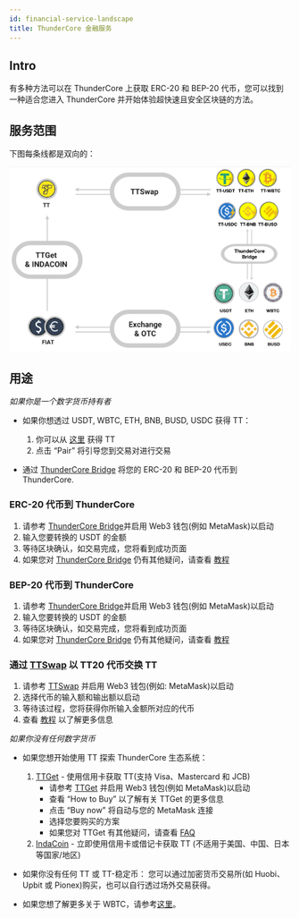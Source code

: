 ```yaml
---
id: financial-service-landscape
title: ThunderCore 金融服务 
---
```

## Intro
有多种方法可以在 ThunderCore 上获取 ERC-20 和 BEP-20 代币，您可以找到一种适合您进入 ThunderCore 并开始体验超快速且安全区块链的方法。 

## 服务范围
下图每条线都是双向的：

![alt-text](assets/img/financial-service-landscape.png)

## 用途
_如果你是一个数字货币持有者_

* 如果你想透过 USDT, WBTC, ETH, BNB, BUSD, USDC 获得 TT： 
  1. 你可以从 [这里](https://coinmarketcap.com/currencies/thunder-token/#markets) 获得 TT  
  2. 点击 “Pair” 将引导您到交易对进行交易

* 通过 [ThunderCore Bridge](https://bridge.thundercore.com/) 将您的 ERC-20 和 BEP-20 代币到 ThunderCore.

### ERC-20 代币到 ThunderCore
  1. 请参考 [ThunderCore Bridge](https://bridge.thundercore.com/eth/)并启用 Web3 钱包(例如 MetaMask)以启动 
  2. 输入您要转换的 USDT 的金额 
  3. 等待区块确认，如交易完成，您将看到成功页面 
  4. 如果您对 [ThunderCore Bridge](https://bridge.thundercore.com/eth/) 仍有其他疑问，请查看 [教程](https://docs.thundercore.com/docs/ThunderStableCoinTutorial.pdf)

### BEP-20 代币到 ThunderCore
  1. 请参考 [ThunderCore Bridge](https://bridge.thundercore.com/bsc/)并启用 Web3 钱包(例如 MetaMask)以启动 
  2. 输入您要转换的 USDT 的金额 
  3. 等待区块确认，如交易完成，您将看到成功页面 
  4. 如果您对 [ThunderCore Bridge](https://bridge.thundercore.com/bsc/) 仍有其他疑问，请查看 [教程](https://docs.thundercore.com/docs/ThunderStableCoinTutorial.pdf)


### 通过 [TTSwap](https://ttswap.space/#/swap) 以 TT20 代币交换 TT
  1. 请参考 [TTSwap](https://ttswap.space/#/swap) 并启用 Web3 钱包(例如: MetaMask)以启动 
  2. 选择代币的输入额和输出额以启动  
  3. 等待该过程，您将获得你所输入金额所对应的代币 
  4. 查看 [教程](https://support-center-cn.thundercore.com/docs/ttswap/) 以了解更多信息

_如果你没有任何数字货币_

* 如果您想开始使用 TT 探索 ThunderCore 生态系统：
  1. [TTGet](https://indacoin.io/buy-thundertoken-with-card) - 使用信用卡获取 TT(支持 Visa、Mastercard 和 JCB)
     * 请参考 [TTGet](https://indacoin.io/buy-thundertoken-with-card) 并启用 Web3 钱包(例如 MetaMask)以启动 
     * 查看 “How to Buy” 以了解有关 TTGet 的更多信息
     * 点击 “Buy now” 将自动与您的 MetaMask 连接
     * 选择您要购买的方案
     * 如果您对 TTGet 有其他疑问，请查看 [FAQ](https://ttget.appcenter.games/)
  2. [IndaCoin](https://indacoin.io/buy-thundertoken-with-card) - 立即使用信用卡或借记卡获取 TT (不适用于美国、中国、日本等国家/地区)
* 如果你没有任何 TT 或 TT-稳定币：
您可以通过加密货币交易所(如 Huobi、Upbit 或 Pionex)购买，也可以自行透过场外交易获得。

* 如果您想了解更多关于 WBTC，请参考[这里](https://wbtc.network/)。

